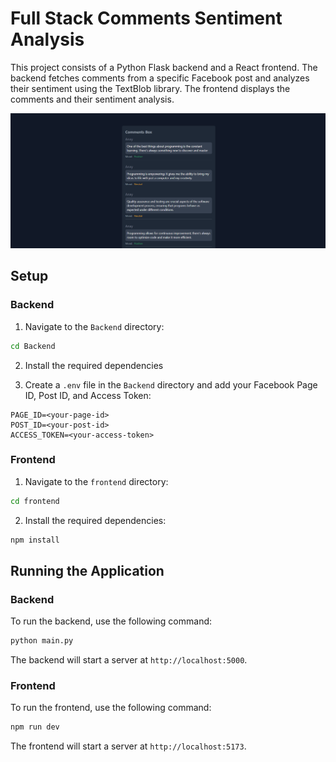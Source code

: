 # Full Stack Comments Sentiment Analysis

This project consists of a Python Flask backend and a React frontend. The backend fetches comments from a specific Facebook post and analyzes their sentiment using the TextBlob library. The frontend displays the comments and their sentiment analysis.


![Demo Image](images/demo.png)
## Setup

### Backend

1. Navigate to the `Backend` directory:

```bash
cd Backend
```

2. Install the required dependencies


3. Create a `.env` file in the `Backend` directory and add your Facebook Page ID, Post ID, and Access Token:

```env
PAGE_ID=<your-page-id>
POST_ID=<your-post-id>
ACCESS_TOKEN=<your-access-token>
```

### Frontend

1. Navigate to the `frontend` directory:

```bash
cd frontend
```

2. Install the required dependencies:

```bash
npm install
```

## Running the Application

### Backend

To run the backend, use the following command:

```bash
python main.py
```

The backend will start a server at `http://localhost:5000`.

### Frontend

To run the frontend, use the following command:

```bash
npm run dev
```

The frontend will start a server at `http://localhost:5173`.
